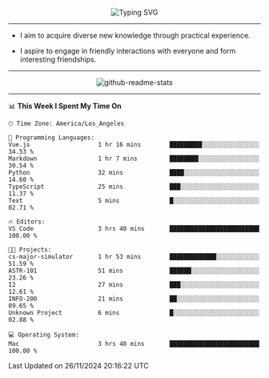 <p align="center">
  <img src="https://readme-typing-svg.demolab.com?font=Fira+Code&weight=500&size=32&duration=2500&pause=1600&center=true&vCenter=true&random=false&width=1024&height=64&lines=Hi+there+%F0%9F%91%8B;I'm+delighted+you+could+make+it+here+%F0%9F%8E%89;I'm+Harry%2C+a+college+student+still+finding+my+way" alt="Typing SVG" />
</p>


---


- I aim to acquire diverse new knowledge through practical experience.

- I aspire to engage in friendly interactions with everyone and form interesting friendships.


---


<p align="center">
  <img src="https://github-readme-stats.vercel.app/api?username=Harry-Jing&show_icons=true" alt="github-readme-stats"/>
</p>


---

<!--START_SECTION:waka-->
📊 **This Week I Spent My Time On** 

```text
🕑︎ Time Zone: America/Los_Angeles

💬 Programming Languages: 
Vue.js                   1 hr 16 mins        █████████░░░░░░░░░░░░░░░░   34.53 % 
Markdown                 1 hr 7 mins         ████████░░░░░░░░░░░░░░░░░   30.54 % 
Python                   32 mins             ████░░░░░░░░░░░░░░░░░░░░░   14.60 % 
TypeScript               25 mins             ███░░░░░░░░░░░░░░░░░░░░░░   11.37 % 
Text                     5 mins              █░░░░░░░░░░░░░░░░░░░░░░░░   02.71 % 

🔥 Editors: 
VS Code                  3 hrs 40 mins       █████████████████████████   100.00 % 

🐱‍💻 Projects: 
cs-major-simulator       1 hr 53 mins        █████████████░░░░░░░░░░░░   51.59 % 
ASTR-101                 51 mins             ██████░░░░░░░░░░░░░░░░░░░   23.26 % 
I2                       27 mins             ███░░░░░░░░░░░░░░░░░░░░░░   12.61 % 
INFO-200                 21 mins             ██░░░░░░░░░░░░░░░░░░░░░░░   09.65 % 
Unknown Project          6 mins              █░░░░░░░░░░░░░░░░░░░░░░░░   02.88 % 

💻 Operating System: 
Mac                      3 hrs 40 mins       █████████████████████████   100.00 % 
```


 Last Updated on 26/11/2024 20:16:22 UTC
<!--END_SECTION:waka-->

